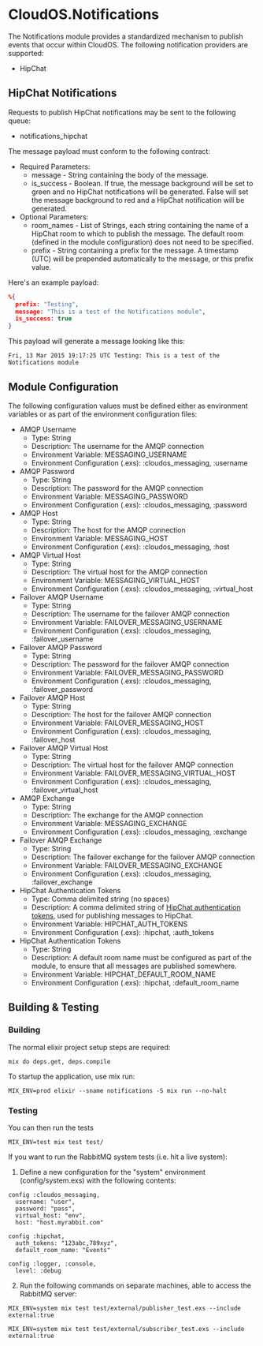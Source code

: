 # CloudOS.Notifications

The Notifications module provides a standardized mechanism to publish events that occur within CloudOS.  The following notification providers are supported:

* HipChat

## HipChat Notifications

Requests to publish HipChat notifications may be sent to the following queue:

* notifications_hipchat

The message payload must conform to the following contract:

* Required Parameters:
	* message - String containing the body of the message.
	* is_success - Boolean.  If true, the message background will be set to green and no HipChat notifications will be generated.  False will set the message background to red and a HipChat notification will be generated.
* Optional Parameters:
	* room_names - List of Strings, each string containing the name of a HipChat room to which to publish the message.  The default room (defined in the module configuration) does not need to be specified.
	* prefix - String containing a prefix for the message.  A timestamp (UTC) will be prepended automatically to the message, or this prefix value.

Here's an example payload:
```json
%{
  prefix: "Testing",
  message: "This is a test of the Notifications module",
  is_success: true
}
```

This payload will generate a message looking like this:

```
Fri, 13 Mar 2015 19:17:25 UTC Testing: This is a test of the Notifications module
```

## Module Configuration

The following configuration values must be defined either as environment variables or as part of the environment configuration files:

* AMQP Username
	* Type:  String
	* Description:  The username for the AMQP connection
  * Environment Variable:  MESSAGING_USERNAME
  * Environment Configuration (<env>.exs):  :cloudos_messaging, :username
* AMQP Password
	* Type:  String
	* Description:  The password for the AMQP connection
  * Environment Variable:  MESSAGING_PASSWORD
  * Environment Configuration (<env>.exs):  :cloudos_messaging, :password
* AMQP Host
	* Type:  String
	* Description:  The host for the AMQP connection
  * Environment Variable:  MESSAGING_HOST
  * Environment Configuration (<env>.exs):  :cloudos_messaging, :host
* AMQP Virtual Host
	* Type:  String
	* Description:  The virtual host for the AMQP connection
  * Environment Variable:  MESSAGING_VIRTUAL_HOST
  * Environment Configuration (<env>.exs):  :cloudos_messaging, :virtual_host
* Failover AMQP Username
  * Type:  String
  * Description:  The username for the failover AMQP connection
  * Environment Variable:  FAILOVER_MESSAGING_USERNAME
  * Environment Configuration (<env>.exs):  :cloudos_messaging, :failover_username
* Failover AMQP Password
  * Type:  String
  * Description:  The password for the failover AMQP connection
  * Environment Variable:  FAILOVER_MESSAGING_PASSWORD
  * Environment Configuration (<env>.exs):  :cloudos_messaging, :failover_password
* Failover AMQP Host
  * Type:  String
  * Description:  The host for the failover AMQP connection
  * Environment Variable:  FAILOVER_MESSAGING_HOST
  * Environment Configuration (<env>.exs):  :cloudos_messaging, :failover_host
* Failover AMQP Virtual Host
  * Type:  String
  * Description:  The virtual host for the failover AMQP connection
  * Environment Variable:  FAILOVER_MESSAGING_VIRTUAL_HOST
  * Environment Configuration (<env>.exs):  :cloudos_messaging, :failover_virtual_host
* AMQP Exchange
	* Type:  String
	* Description:  The exchange for the AMQP connection
  * Environment Variable:  MESSAGING_EXCHANGE
  * Environment Configuration (<env>.exs):  :cloudos_messaging, :exchange
* Failover AMQP Exchange
  * Type:  String
  * Description:  The failover exchange for the failover AMQP connection
  * Environment Variable:  FAILOVER_MESSAGING_EXCHANGE
  * Environment Configuration (<env>.exs):  :cloudos_messaging, :failover_exchange
* HipChat Authentication Tokens
	* Type:  Comma delimited string (no spaces)
	* Description:  A comma delimited string of [HipChat authentication tokens](https://www.hipchat.com/docs/apiv2/auth), used for publishing messages to HipChat.
  * Environment Variable:  HIPCHAT_AUTH_TOKENS
  * Environment Configuration (<env>.exs):  :hipchat, :auth_tokens
* HipChat Authentication Tokens
	* Type:  String
	* Description:  A default room name must be configured as part of the module, to ensure that all messages are published somewhere.
  * Environment Variable:  HIPCHAT_DEFAULT_ROOM_NAME
  * Environment Configuration (<env>.exs):  :hipchat, :default_room_name

## Building & Testing

### Building

The normal elixir project setup steps are required:

```iex
mix do deps.get, deps.compile
```

To startup the application, use mix run:

```iex
MIX_ENV=prod elixir --sname notifications -S mix run --no-halt
```

### Testing 

You can then run the tests

```iex
MIX_ENV=test mix test test/
```

If you want to run the RabbitMQ system tests (i.e. hit a live system):

1.  Define a new configuration for the "system" environment (config/system.exs) with the following contents:

```
config :cloudos_messaging,
  username: "user",
  password: "pass",
  virtual_host: "env",
  host: "host.myrabbit.com"

config :hipchat,
  auth_tokens: "123abc,789xyz",
  default_room_name: "Events"

config :logger, :console,
  level: :debug
```

2.  Run the following commands on separate machines, able to access the RabbitMQ server:

```iex
MIX_ENV=system mix test test/external/publisher_test.exs --include external:true

MIX_ENV=system mix test test/external/subscriber_test.exs --include external:true
```
